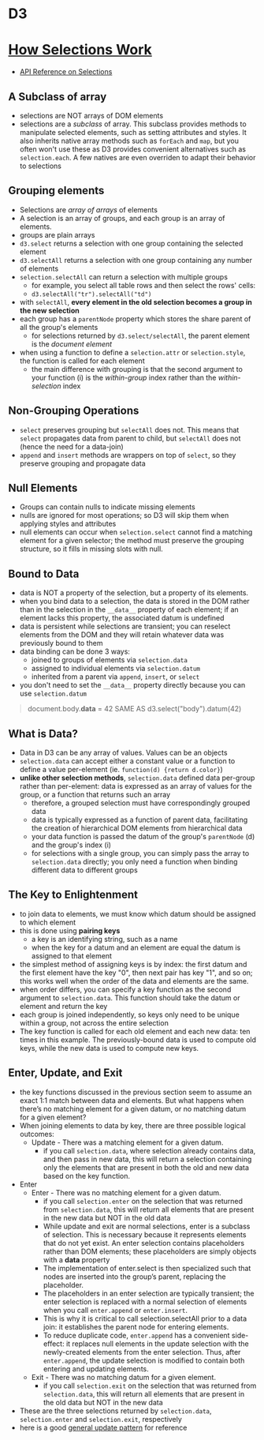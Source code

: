# D3

# [How Selections Work](https://bost.ocks.org/mike/selection/)

* [API Reference on Selections](https://github.com/mbostock/d3/wiki/Selections)

## A Subclass of array

* selections are NOT arrays of DOM elements
* selections are a *subclass* of array. This subclass provides methods to manipulate selected elements, such as setting attributes and styles. It also inherits native array methods such as `forEach` and `map`, but you often won't use these as D3 provides convenient alternatives such as `selection.each`. A few natives are even overriden to adapt their behavior to selections

## Grouping elements

* Selections are *array of arrays* of elements
* A selection is an array of groups, and each group is an array of elements.
* groups are plain arrays
* `d3.select` returns a selection with one group containing the selected element
* `d3.selectAll` returns a selection with one group containing any number of elements
* `selection.selectAll` can return a selection with multiple groups
  * for example, you select all table rows and then select the rows' cells:
  * `d3.selectAll("tr").selectAll("td")`
* with `selectAll`, **every element in the old selection becomes a group in the new selection**
* each group has a `parentNode` property which stores the share parent of all the group's elements
  * for selections returned by `d3.select/selectAll`, the parent element is the *document element*
* when using a function to define a `selection.attr` or `selection.style`, the function is called for each element
  * the main difference with grouping is that the second argument to your function (i) is the *within-group* index rather than the *within-selection* index

## Non-Grouping Operations

* `select` preserves grouping but `selectAll` does not. This means that `select` propagates data from parent to child, but `selectAll` does not (hence the need for a data-join)
* `append` and `insert` methods are wrappers on top of `select`, so they preserve grouping and propagate data

## Null Elements

* Groups can contain nulls to indicate missing elements
* nulls are ignored for most operations; so D3 will skip them when applying styles and attributes
* null elements can occur when `selection.select` cannot find a matching element for a given selector; the method must preserve the grouping structure, so it fills in missing slots with null.

## Bound to Data

* data is NOT a property of the selection, but a property of its elements.
* when you bind data to a selection, the data is stored in the DOM rather than in the selection in the `__data__` property of each element; if an element lacks this property, the associated datum is undefined
* data is persistent while selections are transient; you can reselect elements from the DOM and they will retain whatever data was previously bound to them
* data binding can be done 3 ways:
  * joined to groups of elements via `selection.data`
  * assigned to individual elements via `selection.datum`
  * inherited from a parent via `append`, `insert`, or `select`
* you don't need to set the `__data__` property directly because you can use `selection.datum`
> document.body.__data__ = 42 SAME AS  d3.select("body").datum(42)

## What is Data?

* Data in D3 can be any array of values. Values can be an objects
* `selection.data` can accept either a constant value or a function to define a value per-element (ie. `function(d) {return d.color}`)
* **unlike other selection methods**, `selection.data` defined data per-group rather than per-element: data is expressed as an array of values for the group, or a function that returns such an array
  * therefore, a grouped selection must have correspondingly grouped data
  * data is typically expressed as a function of parent data, facilitating the creation of hierarchical DOM elements from hierarchical data
  * your data function is passed the datum of the group's `parentNode` (d) and the group's index (i)
  * for selections with a single group, you can simply pass the array to `selection.data` directly; you only need a function when binding different data to different groups

## The Key to Enlightenment

* to join data to elements, we must know which datum should be assigned to which element
* this is done using **pairing keys**
  * a key is an identifying string, such as a name
  * when the key for a datum and an element are equal the datum is assigned to that element
* the simplest method of assigning keys is by index: the first datum and the first element have the key "0", then next pair has key "1", and so on; this works well when the order of the data and elements are the same.
* when order differs, you can specify a key function as the second argument to `selection.data`. This function should take the datum or element and return the key
* each group is joined independently, so keys only need to be unique within a group, not across the entire selection
* The key function is called for each old element and each new data: ten times in this example. The previously-bound data is used to compute old keys, while the new data is used to compute new keys.

## Enter, Update, and Exit

* the key functions discussed in the previous section seem to assume an exact 1:1 match between data and elements. But what happens when there’s no matching element for a given datum, or no matching datum for a given element?
* When joining elements to data by key, there are three possible logical outcomes:
  * Update - There was a matching element for a given datum.
    * if you call `selection.data`, where selection already contains data, and then pass in new data, this will return a selection containing only the elements that are present in both the old and new data based on the key function.
* Enter
  * Enter - There was no matching element for a given datum.
    * if you call `selection.enter` on the selection that was returned from `selection.data`, this will return all elements that are present in the new data but NOT in the old data
    * While update and exit are normal selections, enter is a subclass of selection. This is necessary because it represents elements that do not yet exist. An enter selection contains placeholders rather than DOM elements; these placeholders are simply objects with a __data__ property
    * The implementation of enter.select is then specialized such that nodes are inserted into the group’s parent, replacing the placeholder.
    * The placeholders in an enter selection are typically transient; the enter selection is replaced with a normal selection of elements when you call `enter.append` or `enter.insert`.
    * This is why it is critical to call selection.selectAll prior to a data join: it establishes the parent node for entering elements.
    * To reduce duplicate code, `enter.append` has a convenient side-effect: it replaces null elements in the update selection with the newly-created elements from the enter selection. Thus, after `enter.append`, the update selection is modified to contain both entering and updating elements.  
  * Exit - There was no matching datum for a given element.
    * if you call `selection.exit` on the selection that was returned from `selection.data`, this will return all elements that are present in the old data but NOT in the new data
* These are the three selections returned by `selection.data`, `selection.enter` and `selection.exit`, respectively
* here is a good [general update pattern](https://bl.ocks.org/mbostock/3808218) for reference
